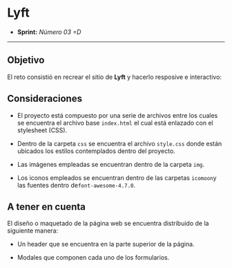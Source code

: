 # Lyft 

* **Sprint:** _Número 03 =D_


***


## Objetivo

El reto consistió en recrear el sitio de **Lyft** y hacerlo resposive e interactivo:

## Consideraciones

* El proyecto está compuesto por una serie de archivos entre los cuales se
encuentra el archivo base `index.html` el cual está enlazado con el
stylesheet (CSS).

* Dentro de la carpeta `css` se encuentra el archivo `style.css` donde están 
ubicados los estilos contemplados dentro del proyecto.

* Las imágenes empleadas se encuentran dentro de la carpeta `img`.

* Los iconos empleados se encuentran dentro de las carpetas `icomoon`y
las fuentes dentro de`font-awesome-4.7.0`.

## A tener en cuenta

El diseño o maquetado de la página web se encuentra distribuido de la siguiente
manera:

* Un header que se encuentra en la parte superior
de la página.

* Modales que componen cada uno de los formularios.





